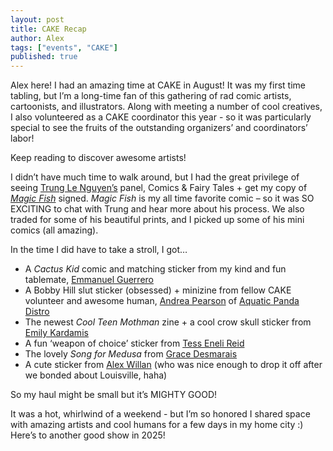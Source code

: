 ```yaml
---
layout: post
title: CAKE Recap
author: Alex
tags: ["events", "CAKE"]
published: true
---
```


Alex here! I had an amazing time at CAKE in August! It was my first time tabling, but I’m a long-time fan of this gathering of rad comic artists, cartoonists, and illustrators. Along with meeting a number of cool creatives, I also volunteered as a CAKE coordinator this year - so it was particularly special to see the fruits of the outstanding organizers’ and coordinators’ labor! 

Keep reading to discover awesome artists!

<!--more-->

I didn’t have much time to walk around, but I had the great privilege of seeing <a href="https://www.trungles.com/">Trung Le Nguyen’s</a> panel, Comics & Fairy Tales + get my copy of <a href="https://bookshop.org/p/books/the-magic-fish-trung-le-nguyen/14722854?ean=9781984851598&gad_source=1&gclid=CjwKCAjw3P-2BhAEEiwA3yPhwGWtw07jROXFIMlW4HgTZS398FWufM2HSFpEHLZlRujEEmnZDU-IaBoC6j0QAvD_BwE"><i>Magic Fish</i></a> signed. <i>Magic Fish</i> is my all time favorite comic – so it was SO EXCITING to chat with Trung and hear more about his process. We also traded for some of his beautiful prints, and I picked up some of his mini comics (all amazing).

In the time I did have to take a stroll, I got… 
- A <i>Cactus Kid</i> comic and matching sticker from my kind and fun tablemate, <a href="https://www.instagram.com/perdido_blues">Emmanuel Guerrero</a>
- A Bobby Hill slut sticker (obsessed) + minizine from fellow CAKE volunteer and awesome human, <a href="https://www.instagram.com/saturn2169/">Andrea Pearson</a> of <a href="https://www.instagram.com/aquatic_panda_distro/">Aquatic Panda Distro</a>
- The newest <i>Cool Teen Mothman</i> zine + a cool crow skull sticker from <a href="https://www.instagram.com/corruptedgem/">Emily Kardamis</a>
- A fun ‘weapon of choice’ sticker from <a href="https://www.tessenelireid.com/">Tess Eneli Reid</a>
- The lovely <i>Song for Medusa</i> from <a href="https://www.instagram.com/gracedesmarais/">Grace Desmarais</a>
- A cute sticker from <a href="https://www.instagram.com/alexwillan/">Alex Willan</a> (who was nice enough to drop it off after we bonded about Louisville, haha)

So my haul might be small but it’s MIGHTY GOOD! 

It was a hot, whirlwind of a weekend - but I’m so honored I shared space with amazing artists and cool humans for a few days in my home city :) Here’s to another good show in 2025! 
